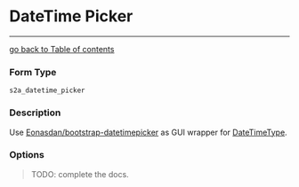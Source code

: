 # DateTime Picker
---------------------------------------

[go back to Table of contents][back-to-index]

[back-to-index]: https://github.com/avocode/FormExtensions/blob/master/Resources/doc/documentation.md

[symfony-datetimetype]: http://symfony.com/doc/current/reference/forms/types/datetime.html
[eonasdan-datetimepicker]: https://github.com/Eonasdan/bootstrap-datetimepicker

### Form Type

 `s2a_datetime_picker`
 
### Description

Use [Eonasdan/bootstrap-datetimepicker][eonasdan-datetimepicker] as GUI wrapper for
[DateTimeType][symfony-datetimetype].

### Options

> TODO: complete the docs.